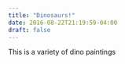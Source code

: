 ```yaml
---
title: "Dinosaurs!"
date: 2016-08-22T21:19:59-04:00
draft: false
---
```


This is a variety of dino paintings

